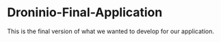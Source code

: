 # Droninio-Final-Application
This is the final version of what we wanted to develop for our application.
